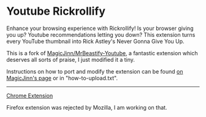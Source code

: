 # Youtube Rickrollify

Enhance your browsing experience with Rickrollify! Is your browser giving you up? Youtube recommendations letting you down? This extension turns every YouTube thumbnail into Rick Astley's Never Gonna Give You Up.

This is a fork of [MagicJinn/MrBeastify-Youtube](https://github.com/MagicJinn/MrBeastify-Youtube), a fantastic extension which deserves all sorts of praise, I just modified it a tiny.

Instructions on how to port and modify the extension can be found [on MagicJinn's page](https://github.com/MagicJinn/MrBeastify-Youtube/issues/16) or in "how-to-upload.txt".

-----------------------------------------------------------------------------------------------
[Chrome Extension](https://chrome.google.com/webstore/detail/youtube-rickrollify/mhoggaemclenigbfbcghnacadanhnhge)

Firefox extension was rejected by Mozilla, I am working on that.
